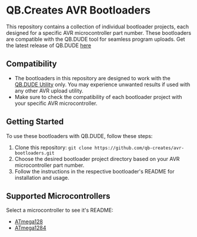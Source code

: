 # QB.Creates AVR Bootloaders
This repository contains a collection of individual bootloader projects, each designed for a specific AVR microcontroller part number. These bootloaders are compatible with the QB.DUDE tool for seamless program uploads. Get the latest release of QB.DUDE <a href="https://github.com/qb-creates/qbdude">here</a>

## Compatibility

- The bootloaders in this repository are designed to work with the <a href="https://github.com/qb-creates/qbdude">QB.DUDE Utility</a> only. You may experience unwanted results if used with any other AVR upload utility.
- Make sure to check the compatibility of each bootloader project with your specific AVR microcontroller.
  
## Getting Started

To use these bootloaders with QB.DUDE, follow these steps:

1. Clone this repository: `git clone https://github.com/qb-creates/avr-bootloaders.git`
2. Choose the desired bootloader project directory based on your AVR microcontroller part number.
3. Follow the instructions in the respective bootloader's README for installation and usage.

## Supported Microcontrollers
Select a microcontroller to see it's README:
- <a href="https://github.com/qb-creates/avr-bootloaders/tree/main/bootloader-atmega128a">ATmega128</a>
- <a href="https://github.com/qb-creates/avr-bootloaders/tree/main/bootloader-atmega1284">ATmega1284</a>
